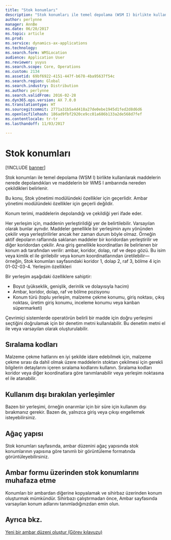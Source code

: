 ```yaml
---
title: "Stok konumları"
description: "Stok konumları ile temel depolama (WSM I) birlikte kullanılarak maddelerin nerede depolandıkları ve maddelerin bir WMS I ambarında nereden çekildikleri belirlenir."
author: perlynne
manager: AnnBe
ms.date: 06/20/2017
ms.topic: article
ms.prod: 
ms.service: dynamics-ax-applications
ms.technology: 
ms.search.form: WMSLocation
audience: Application User
ms.reviewer: yuyus
ms.search.scope: Core, Operations
ms.custom: 2134
ms.assetid: 69bf6922-4151-447f-b678-4ba95637f54c
ms.search.region: Global
ms.search.industry: Distribution
ms.author: perlynne
ms.search.validFrom: 2016-02-28
ms.dyn365.ops.version: AX 7.0.0
ms.translationtype: HT
ms.sourcegitcommit: 2771a31b5a4d418a27de0ebe1945d1fed2d8d6d6
ms.openlocfilehash: 186ad9fbf2920ce9cc01a686b133a2de568d7fef
ms.contentlocale: tr-tr
ms.lasthandoff: 11/03/2017

---
```


# <a name="inventory-locations"></a>Stok konumları

[!INCLUDE [banner](../includes/banner.md)]

Stok konumları ile temel depolama (WSM I) birlikte kullanılarak maddelerin nerede depolandıkları ve maddelerin bir WMS I ambarında nereden çekildikleri belirlenir.

Bu konu, Stok yönetimi modülündeki özellikler için geçerlidir. Ambar yönetimi modülündeki özellikler için geçerli değildir.

Konum terimi, maddelerin depolandığı ve çekildiği yeri ifade eder.

Her yerleşim için, maddenin yerleştirildiği yer de belirtilebilir. Varsayılan olarak bunlar aynıdır. Maddeler genellikle bir yerleşimin aynı yönünden çekilir veya yerleştirilirler ancak her zaman durum böyle olmaz. Örneğin aktif depoların raflarında saklanan maddeler bir koridordan yerleştirilir ve diğer koridordan çekilir. Ana giriş genellikle koordinatları ile belirlenen bir konum adı tarafından verilir: ambar, koridor, dolap, raf ve depo gözü. Bu isim veya kimlik el ile girilebilir veya konum koordinatlarından üretilebilir—örneğin, Stok konumları sayfasındaki koridor 1, dolap 2, raf 3, bölme 4 için 01-02-03-4.
Yerleşim özellikleri

Bir yerleşim aşağıdaki özelliklere sahiptir:
-   Boyut (yükseklik, genişlik, derinlik ve dolayısıyla hacim)
-   Ambar, koridor, dolap, raf ve bölme pozisyonu
-   Konum türü (toplu yerleşim, malzeme çekme konumu, giriş noktası, çıkış noktası, üretim giriş konumu, inceleme konumu veya kanban süpermarketi)

Çevrimiçi sistemlerde operatörün belirli bir madde için doğru yerleşimi seçtiğini doğrulamak için bir denetim metni kullanılabilir. Bu denetim metni el ile veya varsayılan olarak oluşturulabilir.

## <a name="sort-codes"></a>Sıralama kodları
Malzeme çekme hatlarını en iyi şekilde idare edebilmek için, malzeme çekme sırası da dahil olmak üzere maddelerin stoktan çekilmesi için gerekli bilgilerin detaylarını içeren sıralama kodlarını kullanın. Sıralama kodları koridor veya diğer koordinatlara göre tanımlanabilir veya yerleşim noktasına el ile atanabilir.

## <a name="blocked-locations"></a>Kullanım dışı bırakılan yerleşimler
Bazen bir yerleşimi, örneğin onarımlar için bir süre için kullanım dışı bırakmanız gerekir. Bazen de, yalnızca giriş veya çıkışı engellemek isteyebilirsiniz.

## <a name="tree-structure"></a>Ağaç yapısı

Stok konumları sayfasında, ambar düzenini ağaç yapısında stok konumlarının yapısına göre tanımlı bir görüntüleme formatında görüntüleyebilirsiniz.

## <a name="maintain-inventory-locations-via-the-warehouse-form"></a>Ambar formu üzerinden stok konumlarını muhafaza etme

Konumları bir ambardan diğerine kopyalamak ve sihirbaz üzerinden konum oluşturmak mümkündür. Sihirbazı çalıştırmadan önce, Ambar sayfasında varsayılan konum adlarını tanımladığınızdan emin olun.



<a name="see-also"></a>Ayrıca bkz.
--------

[Yeni bir ambar düzeni oluştur (Görev kılavuzu)](tasks/create-new-warehouse-layout.md)


